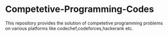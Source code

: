 # Competetive-Programming-Codes
This repository provides the solution of competetive programming problems on various platforms like codechef,codeforces,hackerank etc.
